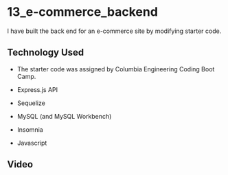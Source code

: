 # 13_e-commerce_backend

I have built the back end for an e-commerce site by modifying starter code.

## Technology Used

- The starter code was assigned by Columbia Engineering Coding Boot Camp.

- Express.js API

- Sequelize

- MySQL (and MySQL Workbench)

- Insomnia

- Javascript

## Video
